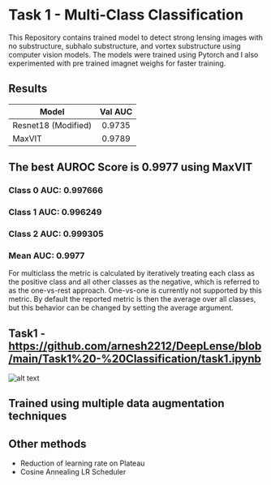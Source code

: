 
# Task 1 -  Multi-Class Classification

This Repository contains trained model to detect strong lensing images with no substructure, subhalo substructure, and vortex substructure using computer vision models. The models were trained using Pytorch and I also experimented with pre trained imagnet weighs for faster training.

## Results
 
| Model   |     Val AUC      
|----------|:-------------:|
| Resnet18 (Modified) |   0.9735   | 
| MaxVIT |  0.9789 | 


## The best AUROC Score is 0.9977 using MaxVIT
### Class 0 AUC: 0.997666
### Class 1 AUC: 0.996249
### Class 2 AUC: 0.999305
### Mean AUC: 0.9977

For multiclass the metric is calculated by iteratively treating each class as the positive class and all other classes as the negative, which is referred to as the one-vs-rest approach. One-vs-one is currently not supported by this metric. By default the reported metric is then the average over all classes, but this behavior can be changed by setting the average argument.

## Task1 - https://github.com/arnesh2212/DeepLense/blob/main/Task1%20-%20Classification/task1.ipynb
![alt text](https://github.com/arnesh2212/DeepLense/blob/main/Task1/ROC.png)

## Trained using multiple data augmentation techniques


## Other methods
- Reduction of learning rate on Plateau
- Cosine Annealing LR Scheduler



